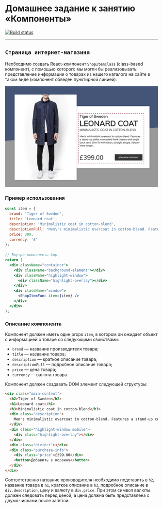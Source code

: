 # Домашнее задание к занятию «Компоненты»

[![Build status](https://ci.appveyor.com/api/projects/status/165m4k2cbi462ch8?svg=true)](https://ci.appveyor.com/project/Maksim-Gavr-04/ra-1-online-store-page-class)

---

## `Страница интернет-магазина`

Необходимо создать React-компонент `ShopItemClass` (class-based компонент), с помощью которого мы могли бы реализовывать 
представление информации о товарах из нашего каталога на сайте в таком виде (компонент обведён пунктирной линией):

![Внешний вид страницы после реализации компонента](./pictures/preview.png)

### Пример использования

```jsx
const item = {
  brand: 'Tiger of Sweden',
  title: 'Leonard coat',
  description: 'Minimalistic coat in cotton-blend',
  descriptionFull: 'Men\'s minimalistic overcoat in cotton-blend. Features a stand-up collar, concealed front closure and single back vent. Slim fit with clean, straight shape. Above-knee length.',
  price: 399,
  currency: '£'
};

// Внутри компонента App
return (
  <div className="container">
    <div className="background-element"></div>
    <div className="highlight-window">
      <div className="highlight-overlay"></div>
    </div>
    <div className="window">
      <ShopItemFunc item={item} />
    </div>
  </div>
);
```

### Описание компонента

Компонент должен иметь один props `item`, в котором он ожидает объект с информацией о товаре со следующими свойствами:

- `brand` — название производителя товара;
- `title` — название товара;
- `description` — краткое описание товара;
- `descriptionFull` — подробное описание товара;
- `price` — цена товара;
- `currency` — валюта товара.

Компонент должен создавать DOM элемент следующей структуры:

```html
<div class="main-content">
  <h2>Tiger of Sweden</h2>
  <h1>Leonard coat</h1>
  <h3>Minimalistic coat in cotton-blend</h3>
  <div class="description">
    Men's minimalistic overcoat in cotton-blend. Features a stand-up collar, concealed front closure and single back vent. Slim fit with clean, straight shape. Above-knee length.
  </div>
  <div class="highlight-window mobile">
    <div class="highlight-overlay"></div>
  </div>
  <div class="divider"></div>
  <div class="purchase-info">
    <div class="price">£399.00</div>
    <button>Добавить в корзину</button>
  </div>
</div>
```

Соответственно название производителя необходимо подставить в `h2`, название товара в `h1`, краткое описание в `h3`, подробное 
описание в `div.description`, цену и валюту в `div.price`. При этом символ валюты должен следовать перед ценой, а цена должна 
быть представлена с двумя числами после запятой.